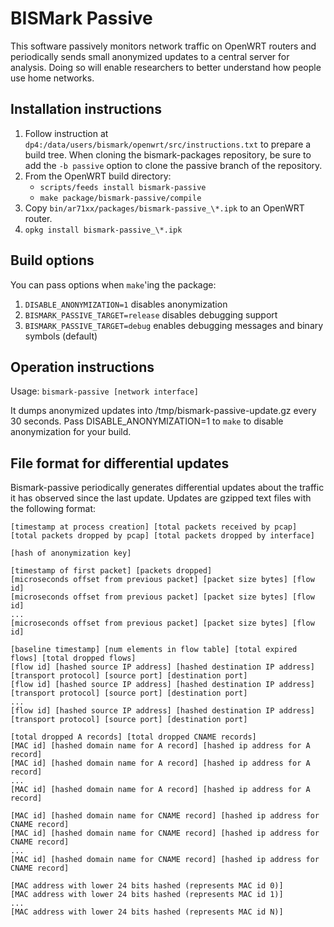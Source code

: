 BISMark Passive
===============

This software passively monitors network traffic on OpenWRT routers and
periodically sends small anonymized updates to a central server for analysis.
Doing so will enable researchers to better understand how people use home
networks.

Installation instructions
-------------------------

1. Follow instruction at `dp4:/data/users/bismark/openwrt/src/instructions.txt` to
prepare a build tree.  When cloning the bismark-packages repository, be sure to
add the `-b passive` option to clone the passive branch of the
repository.
2. From the OpenWRT build directory:
    - `scripts/feeds install bismark-passive`
    - `make package/bismark-passive/compile`
3. Copy `bin/ar71xx/packages/bismark-passive_\*.ipk` to an OpenWRT router.
4. `opkg install bismark-passive_\*.ipk`

Build options
-------------

You can pass options when `make`'ing the package:

1. `DISABLE_ANONYMIZATION=1` disables anonymization
2. `BISMARK_PASSIVE_TARGET=release` disables debugging support
3. `BISMARK_PASSIVE_TARGET=debug` enables debugging messages and binary symbols
   (default)

Operation instructions
----------------------

Usage: `bismark-passive [network interface]`

It dumps anonymized updates into /tmp/bismark-passive-update.gz every 30
seconds. Pass DISABLE\_ANONYMIZATION=1 to `make` to disable anonymization for
your build.

File format for differential updates
------------------------------------

Bismark-passive periodically generates differential updates about the traffic it
has observed since the last update. Updates are gzipped text files with the
following format:

    [timestamp at process creation] [total packets received by pcap] [total packets dropped by pcap] [total packets dropped by interface]
    
    [hash of anonymization key]
    
    [timestamp of first packet] [packets dropped]
    [microseconds offset from previous packet] [packet size bytes] [flow id]
    [microseconds offset from previous packet] [packet size bytes] [flow id]
    ...
    [microseconds offset from previous packet] [packet size bytes] [flow id]
    
    [baseline timestamp] [num elements in flow table] [total expired flows] [total dropped flows]
    [flow id] [hashed source IP address] [hashed destination IP address] [transport protocol] [source port] [destination port]
    [flow id] [hashed source IP address] [hashed destination IP address] [transport protocol] [source port] [destination port]
    ...
    [flow id] [hashed source IP address] [hashed destination IP address] [transport protocol] [source port] [destination port]
    
    [total dropped A records] [total dropped CNAME records]
    [MAC id] [hashed domain name for A record] [hashed ip address for A record]
    [MAC id] [hashed domain name for A record] [hashed ip address for A record]
    ...
    [MAC id] [hashed domain name for A record] [hashed ip address for A record]
    
    [MAC id] [hashed domain name for CNAME record] [hashed ip address for CNAME record]
    [MAC id] [hashed domain name for CNAME record] [hashed ip address for CNAME record]
    ...
    [MAC id] [hashed domain name for CNAME record] [hashed ip address for CNAME record]
    
    [MAC address with lower 24 bits hashed (represents MAC id 0)]
    [MAC address with lower 24 bits hashed (represents MAC id 1)]
    ...
    [MAC address with lower 24 bits hashed (represents MAC id N)]
